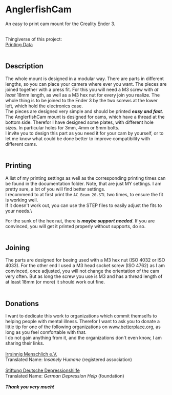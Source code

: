 # AnglerfishCam

An easy to print cam mount for the Creality Ender 3.<br></br>

Thingiverse of this project:\
[Printing Data](https://www.thingiverse.com/thing:5822809)<br></br>


## Description ##

The whole mount is designed in a modular way. There are parts in different lengths, so you can place your camera where ever you want. The pieces are joined together with a press fit. For this you will need a M3 screw with _at least_ 18mm length, as well as a M3 hex nut for every join you realize. The whole thing is to be joined to the Ender 3 by the two screws at the lower left, which hold the electronics case.\
The pieces are designed very simple and should be printed ***easy and fast***.\
The AnglerfishCam mount is designed for cams, which have a thread at the bottom side. Therefor I have designed some plates, with different hole sizes. In particular holes for 3mm, 4mm or 5mm bolts.\
I invite you to design this part as you need it for your cam by yourself, or to let me know what could be done better to improve compatibility with different cams.<br></br>


## Printing ##

A list of my printing settings as well as the corresponding printing times can be found in the documentation folder. Note, that are just MY settings. I am pretty sure, a lot of you will find better settings.\
I recommend to at first print the ```AC_Beam_20.STL``` two times, to ensure the fit is working well.\
If it doesn't work out, you can use the STEP files to easily adjust the fits to your needs.\

For the sunk of the hex nut, there is ***maybe support needed***. If you are convinced, you will get it printed properly without supports, do so.<br></br>


## Joining ##

The parts are designed for beeing used with a M3 hex nut (ISO 4032 or ISO 4033). For the other end I used a M3 head socket screw (ISO 4762) as I am convinced, once adjusted, you will not change the orientation of the cam very often. But as long the screw you use is M3 and has a thread length of at least 18mm (or more) it should work out fine.<br></br>


## Donations ##

I want to dedicate this work to organizations which commit themselfs to helping people with mental illness.
Therefor I want to ask you to donate a little tip for one of the following organizations on www.betterplace.org, as long as you feel comfortable with that.\
I do not gain anything from it, and the organizations don't even know, I am sharing their links.
<br></br>
[Irrsinnig Menschlich e.V.](https://www.betterplace.org/de/organisations/2508-irrsinnig-menschlich-e-v)\
Translated Name: *Insanely Humane* (registered association)
<br></br>
[Stiftung Deutsche Depressionshilfe](https://www.betterplace.org/de/organisations/24384-stiftung-deutsche-depressionshilfe)\
Translated Name: *German Depression Help* (foundation)
<br></br>
***Thank you very much!***
